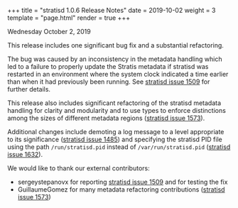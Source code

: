 +++
title = "stratisd 1.0.6 Release Notes"
date = 2019-10-02
weight = 3
template = "page.html"
render = true
+++

Wednesday October 2, 2019

This release includes one significant bug fix and a substantial refactoring.

The bug was caused by an inconsistency in the metadata handling which led to
a failure to properly update the Stratis metadata if stratisd was restarted
in an environment where the system clock indicated a time earlier than when
it had previously been running. See [stratisd issue 1509] for further
details.

<!-- more -->

This release also includes significant refactoring of the stratisd metadata
handling for clarity and modularity and to use types to enforce distinctions
among the sizes of different metadata regions ([stratisd issue 1573]).

Additional changes include demoting a log message to a level appropriate
to its significance ([stratisd issue 1485]) and specifying the stratisd PID
file using the path `/run/stratisd.pid` instead of `/var/run/stratisd.pid`
([stratisd issue 1632]).

We would like to thank our external contributors:
* sergeystepanovx for reporting [stratisd issue 1509] and for testing the fix
* GuillaumeGomez for many metadata refactoring contributions
([stratisd issue 1573])

[stratisd issue 1485]: https://github.com/stratis-storage/stratisd/issues/1485
[stratisd issue 1509]: https://github.com/stratis-storage/stratisd/issues/1509
[stratisd issue 1573]: https://github.com/stratis-storage/stratisd/issues/1573
[stratisd issue 1632]: https://github.com/stratis-storage/stratisd/issues/1632
